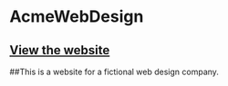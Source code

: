 ﻿# AcmeWebDesign
 [View the website](https://heuristic-raman-5439cd.netlify.app/)
 ---
 ##This is a website for a fictional web design company.
